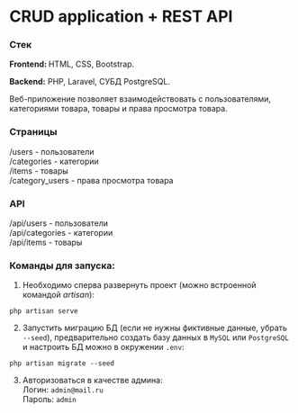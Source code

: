 # CRUD application + REST API
### Стек
<p><b>Frontend: </b>HTML, CSS, Bootstrap.</p>
<p><b>Backend:</b> PHP, Laravel, СУБД PostgreSQL.</p>

Веб-приложение позволяет взаимодействовать с пользователями, категориями товара, товары и права просмотра товара.

### Страницы
/users - пользователи\
/categories - категории\
/items - товары\
/category_users - права просмотра товара
### API
/api/users - пользователи\
/api/categories - категории\
/api/items - товары

### Команды для запуска:
1) Необходимо сперва развернуть проект (можно встроенной командой _artisan_):
```
php artisan serve
```
2) Запустить миграцию БД (если не нужны фиктивные данные, убрать `--seed`), предварительно создать базу данных в `MySQL` или `PostgreSQL` и настроить БД можно в окружении `.env`:
```
php artisan migrate --seed
```
3) Авторизоваться в качестве админа:\
Логин: `admin@mail.ru`\
Пароль: `admin`

